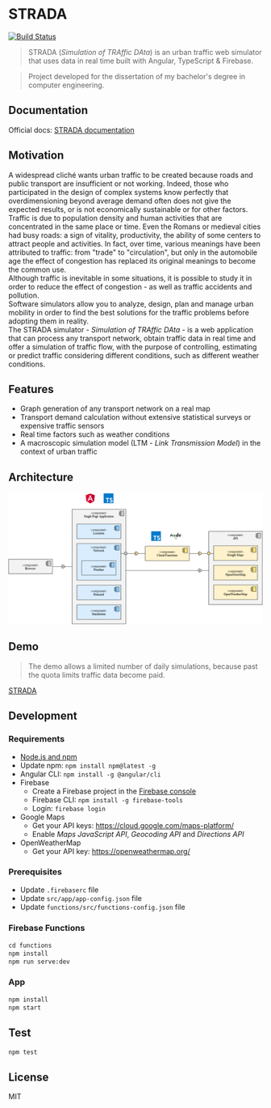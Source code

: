 # STRADA
[![Build Status](https://travis-ci.org/robisim74/STRADA.svg?branch=master)](https://travis-ci.org/robisim74/STRADA)

> STRADA (_Simulation of TRAffic DAta_) is an urban traffic web simulator that uses data in real time built with Angular, TypeScript & Firebase.

> Project developed for the dissertation of my bachelor's degree in computer engineering.

## Documentation
Official docs: [STRADA documentation](https://robisim74.github.io/STRADA/)

## Motivation
A widespread cliché wants urban traffic to be created because roads and public transport are insufficient or not working. Indeed, those who participated in the design of complex systems know perfectly that overdimensioning beyond average demand often does not give the expected results, or is not economically sustainable or for other factors. Traffic is due to population density and human activities that are concentrated in the same place or time. Even the Romans or medieval cities had busy roads: a sign of vitality, productivity, the ability of some centers to attract people and activities. In fact, over time, various meanings have been attributed to traffic: from "trade" to "circulation", but only in the automobile age the effect of congestion has replaced its original meanings to become the common use.<br>
Although traffic is inevitable in some situations, it is possible to study it in order to reduce the effect of congestion - as well as traffic accidents and pollution.<br>
Software simulators allow you to analyze, design, plan and manage urban mobility in order to find the best solutions for the traffic problems before adopting them in reality.<br>
The STRADA simulator - _Simulation of TRAffic DAta_ - is a web application that can process any transport network, obtain traffic data in real time and offer a simulation of traffic flow, with the purpose of controlling, estimating or predict traffic considering different conditions, such as different weather conditions.

## Features
- Graph generation of any transport network on a real map
- Transport demand calculation without extensive statistical surveys or expensive traffic sensors
- Real time factors such as weather conditions
- A macroscopic simulation model (LTM - _Link Transmission Model_) in the context of urban traffic

## Architecture
![Architecture](images/Architecture.png)

## Demo
> The demo allows a limited number of daily simulations, because past the quota limits traffic data become paid.

[STRADA](https://strada-simulator.firebaseapp.com)

## Development

### Requirements
- [Node.js and npm](https://nodejs.org)
- Update npm: `npm install npm@latest -g`
- Angular CLI: `npm install -g @angular/cli`
- Firebase
    - Create a Firebase project in the [Firebase console](https://console.firebase.google.com/)
    - Firebase CLI: `npm install -g firebase-tools`
    - Login: `firebase login`
- Google Maps 
    - Get your API keys: https://cloud.google.com/maps-platform/
    - Enable _Maps JavaScript API_, _Geocoding API_ and _Directions API_
- OpenWeatherMap
    - Get your API key: https://openweathermap.org/

### Prerequisites
- Update `.firebaserc` file
- Update `src/app/app-config.json` file
- Update `functions/src/functions-config.json` file

### Firebase Functions
```Shell
cd functions
npm install
npm run serve:dev
```

### App
```Shell
npm install
npm start
```

## Test
```Shell
npm test
```

## License
MIT